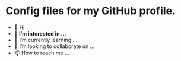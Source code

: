 # Config files for my GitHub profile.

* 👋 Hi
* **👀 I’m interested in ...**
* 🌱 I’m currently learning ...
* 💞️ I’m looking to collaborate on ...
* 📫 How to reach me ...

